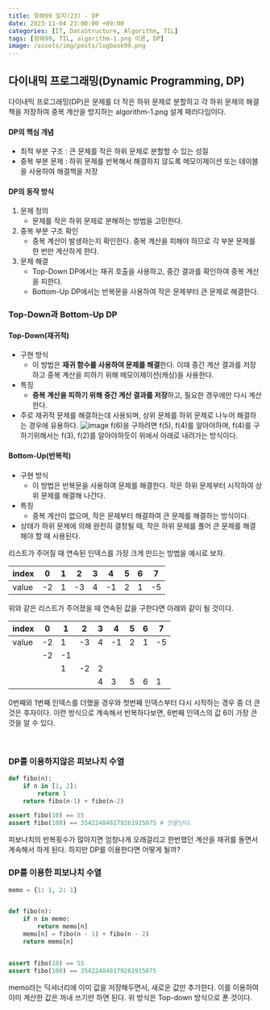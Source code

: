 ```yaml
---
title: 항해99 일지(23) - DP
date: 2023-11-04 23:00:00 +09:00
categories: [IT, DataStructure, Algorithm, TIL]
tags: [항해99, TIL, algorithm-1.png 이론, DP]
image: /assets/img/posts/logbook99.png
---
```


## 다이내믹 프로그래밍(Dynamic Programming, DP)
다이내믹 프로그래밍(DP)은 문제를 더 작은 하위 문제로 분할하고 각 하위 문제의 해결책을 저장하여 중복 계산을 방지하는 algorithm-1.png 설계 패러다임이다.

#### DP의 핵심 개념

+ 최적 부분 구조 : 큰 문제를 작은 하위 문제로 분할할 수 있는 성질
+ 중복 부분 문제 : 하위 문제를 반복해서 해결하지 않도록 메모이제이션 또는 테이블을 사용하여 해결책을 저장

#### DP의 동작 방식

1. 문제 정의
	+ 문제를 작은 하위 문제로 분해하는 방법을 고민한다.
2. 중복 부분 구조 확인
	+ 중복 계산이 발생하는지 확인한다. 중복 계산을 피해야 하므로 각 부분 문제를 한 번만 계산하게 한다.
3. 문제 해결
	+ Top-Down DP에서는 재귀 호출을 사용하고, 중간 결과를 확인하여 중복 계산을 피한다. 
	+ Bottom-Up DP에서는 반복문을 사용하여 작은 문제부터 큰 문제로 해결한다.

### Top-Down과 Bottom-Up DP

#### Top-Down(재귀적)

+ 구현 방식
	+ 이 방법은 **재귀 함수를 사용하여 문제를 해결**한다. 이때 중간 계산 결과를 저장하고 중복 계산을 피하기 위해 메모이제이션(캐싱)을 사용한다.
+ 특징
	+ **중복 계산을 피하기 위해 중간 계산 결과를 저장**하고, 필요한 경우에만 다시 계산한다.
+ 주로 재귀적 문제를 해결하는데 사용되며, 상위 문제를 하위 문제로 나누어 해결하는 경우에 유용하다.
![image](https://github.com/honge7694/honge7694.github.io/assets/76715487/d74494c6-164f-40ed-b376-cacb6ce41367)
f(6)을 구하려면 f(5), f(4)를 알아야하며, f(4)를 구하기위해서는 f(3), f(2)를 알아야하듯이 위에서 아래로 내려가는 방식이다.

#### Bottom-Up(반복적)

+ 구현 방식
	+ 이 방법은 반복문을 사용하여 문제를 해결한다. 작은 하위 문제부터 시작하여 상위 문제를 해결해 나간다.
+ 특징
	+ 중복 계산이 없으며, 작은 문제부터 해결하여 큰 문제를 해결하는 방식이다.
+ 상태가 하위 문제에 의해 완전히 결정될 때, 작은 하위 문제를 풀어 큰 문제를 해결해야 할 때 사용된다.

리스트가 주어질 때 연속된 인덱스를 가장 크게 만드는 방법을 예시로 보자.

| index | 0  | 1  | 2  | 3 | 4  | 5 | 6 | 7  |
|-------|----|----|----|---|----|---|---|----|
| value | -2 | 1  | -3 | 4 | -1 | 2 | 1 | -5 |

위와 같은 리스트가 주어졌을 때 연속된 값을 구한다면 아래와 같이 될 것이다.


| index | 0  | 1  | 2  | 3 | 4  | 5 | 6 | 7  |
|-------|----|----|----|---|----|---|---|----|
| value | -2 | 1  | -3 | 4 | -1 | 2 | 1 | -5 |
|       | -2 | -1 |    |   |    |   |   |    |
|       |    | 1  | -2 | 2 |    |   |   |    |
|       |    |    |    | 4 | 3  | 5 | 6 |  1 |

0번째와 1번째 인덱스를 더했을 경우와 첫번째 인덱스부터 다시 시작하는 경우 중 더 큰것은 후자이다. 이런 방식으로 계속해서 반복하다보면, 6번째 인덱스의 값 6이 가장 큰 것을 알 수 있다.

<br/>

### DP를 이용하지않은 피보나치 수열

```python
def fibo(n):
    if n in [1, 2]:
        return 1
    return fibo(n-1) + fibo(n-2)

assert fibo(10) == 55
assert fibo(100) == 354224848179261915075 # 안끝난다.
```

피보나치의 반복횟수가 많아지면 엄청나게 오래걸리고 한번했던 계산을 재귀를 돌면서 계속해서 하게 된다. 하지만 DP를 이용한다면 어떻게 될까?

### DP를 이용한 피보나치 수열

```python
memo = {1: 1, 2: 1}


def fibo(n):
    if n in memo:
        return memo[n]
    memo[n] = fibo(n - 1) + fibo(n - 2)
    return memo[n]


assert fibo(10) == 55
assert fibo(100) == 354224848179261915075
```

memo라는 딕셔너리에 이미 값을 저장해두면서, 새로운 값만 추가한다. 이를 이용하여 이미 계산한 값은 꺼내 쓰기만 하면 된다. 위 방식은 Top-down 방식으로 푼 것이다. 